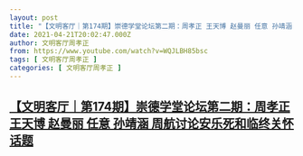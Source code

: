 ```yaml
---
layout: post
title: "【文明客厅｜第174期】崇德学堂论坛第二期：周孝正 王天博 赵曼丽 任意 孙靖涵 周航讨论安乐死和临终关怀话题"
date: 2021-04-21T20:02:47.000Z
author: 文明客厅周孝正
from: https://www.youtube.com/watch?v=WQJLBH85bsc
tags: [ 文明客厅周孝正 ]
categories: [ 文明客厅周孝正 ]
---
```

<!--1619035367000-->
[【文明客厅｜第174期】崇德学堂论坛第二期：周孝正 王天博 赵曼丽 任意 孙靖涵 周航讨论安乐死和临终关怀话题](https://www.youtube.com/watch?v=WQJLBH85bsc)
------

<div>

</div>
